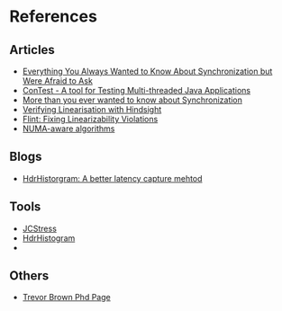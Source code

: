 # References


## Articles
- [Everything You Always Wanted to Know About
   Synchronization but Were Afraid to Ask](http://sigops.org/sosp/sosp13/papers/p33-david.pdf)
- [ConTest - A tool for Testing Multi-threaded Java Applications](https://www.research.ibm.com/haifa/projects/verification/contest/)
- [More than you ever wanted to know about Synchronization](http://sydney.edu.au/engineering/it/~gramoli/doc/pubs/gramoli-synchrobench.pdf)
- [Verifying Linearisation with Hindsight](https://www.google.com.au/url?sa=t&rct=j&q=&esrc=s&source=web&cd=1&cad=rja&uact=8&ved=0CB0QFjAAahUKEwjRkPz_oKzHAhXG5qYKHSOeBPU&url=http%3A%2F%2Fwww0.cs.ucl.ac.uk%2Fstaff%2Fp.ohearn%2Fpapers%2Fpodc2010.pdf&ei=Z83PVZHBOMbNmwWjvJKoDw&usg=AFQjCNGPlixZ5BS0uxSPZZiymP8SCJeyRA&sig2=U0WVk-VTxPvRj5BcArojqQ&bvm=bv.99804247,d.dGY)
- [Flint: Fixing Linearizability Violations](https://www.google.com.au/url?sa=t&rct=j&q=&esrc=s&source=web&cd=1&cad=rja&uact=8&ved=0CB0QFjAAahUKEwjOpYaQoazHAhUH3KYKHSDoAHY&url=http%3A%2F%2Fresearcher.ibm.com%2Fresearcher%2Ffiles%2Fus-otripp%2Foopsla14.pdf&ei=ic3PVY69J4e4mwWg0IOwBw&usg=AFQjCNGDvXiuCc_an5q6n5D7Mm7qmc7Hpw&sig2=Nt_JCzvlIpZsa6Ph1CEA9A&bvm=bv.99804247,d.dGY)
- [NUMA-aware algorithms](https://www.google.com.au/url?sa=t&rct=j&q=&esrc=s&source=web&cd=1&cad=rja&uact=8&ved=0CCUQFjAAahUKEwiu49S1oazHAhUGxqYKHXdJBWk&url=http%3A%2F%2Fwww.cidrdb.org%2Fcidr2013%2FPapers%2FCIDR13_Paper121.pdf&ei=2M3PVa6XIIaMmwX3kpXIBg&usg=AFQjCNEopJB1JY_L996CR8zw9V6GLQNXUg&sig2=WrnMBOpa3Ix8DWI_zg1k7w&bvm=bv.99804247,d.dGY)


## Blogs
- [HdrHistorgram: A better latency capture mehtod](https://www.google.com.au/url?sa=t&rct=j&q=&esrc=s&source=web&cd=2&cad=rja&uact=8&ved=0CCkQFjABahUKEwiwo6zRoazHAhVl6KYKHbpEArc&url=http%3A%2F%2Fpsy-lob-saw.blogspot.com%2F2015%2F02%2Fhdrhistogram-better-latency-capture.html&ei=Es7PVbDSI-XQmwW6iYm4Cw&usg=AFQjCNGzOgiqARLq1dmMNT66EOV32Biyuw&sig2=3bXi59LzHulwlyZZG1gc0Q&bvm=bv.99804247,d.dGY)


## Tools
- [JCStress](https://www.google.com.au/url?sa=t&rct=j&q=&esrc=s&source=web&cd=1&cad=rja&uact=8&ved=0CB0QFjAAahUKEwjt0dCynqzHAhUin6YKHeJ0C4c&url=http%3A%2F%2Fopenjdk.java.net%2Fprojects%2Fcode-tools%2Fjcstress%2F&ei=rMrPVe3LNKK-mgXi6a24CA&usg=AFQjCNEV5BowlwTdpIh8tIU3CeG4z9S0eQ&sig2=gpqNxmLivLyy6VI4VAkMDA&bvm=bv.99804247,d.dGY)
- [HdrHistogram](https://github.com/HdrHistogram/HdrHistogram)
- 

## Others
- [Trevor Brown Phd Page](http://www.cs.utoronto.ca/~tabrown/)

